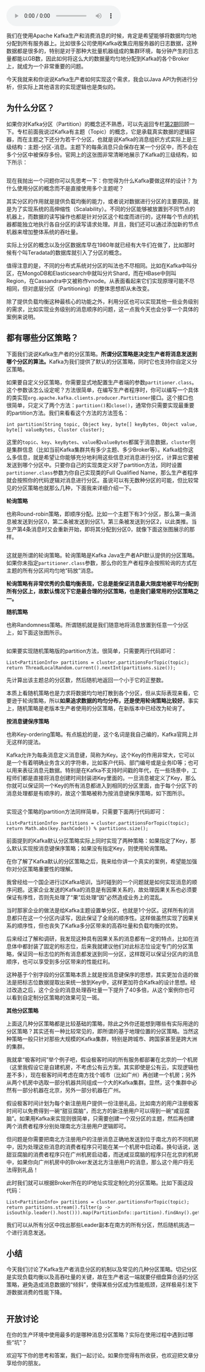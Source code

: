 <audio title="09 _  生产者消息分区机制原理剖析" src="https://static001.geekbang.org/resource/audio/35/83/352b301194fa9466be5587682fd91c83.mp3" controls="controls"></audio> 
<p>我们在使用Apache Kafka生产和消费消息的时候，肯定是希望能够将数据均匀地分配到所有服务器上。比如很多公司使用Kafka收集应用服务器的日志数据，这种数据都是很多的，特别是对于那种大批量机器组成的集群环境，每分钟产生的日志量都能以GB数，因此如何将这么大的数据量均匀地分配到Kafka的各个Broker上，就成为一个非常重要的问题。</p><p>今天我就来和你说说Kafka生产者如何实现这个需求，我会以Java API为例进行分析，但实际上其他语言的实现逻辑也是类似的。</p><h2>为什么分区？</h2><p>如果你对Kafka分区（Partition）的概念还不熟悉，可以先返回专栏<a href="https://time.geekbang.org/column/article/99318">第2期</a>回顾一下。专栏前面我说过Kafka有主题（Topic）的概念，它是承载真实数据的逻辑容器，而在主题之下还分为若干个分区，也就是说Kafka的消息组织方式实际上是三级结构：主题-分区-消息。主题下的每条消息只会保存在某一个分区中，而不会在多个分区中被保存多份。官网上的这张图非常清晰地展示了Kafka的三级结构，如下所示：</p><p><img src="https://static001.geekbang.org/resource/image/a9/51/a9fde3dd19a6ea5dc7e7e3d1f42ffa51.jpg" alt=""></p><p>现在我抛出一个问题你可以先思考一下：你觉得为什么Kafka要做这样的设计？为什么使用分区的概念而不是直接使用多个主题呢？</p><p>其实分区的作用就是提供负载均衡的能力，或者说对数据进行分区的主要原因，就是为了实现系统的高伸缩性（Scalability）。不同的分区能够被放置到不同节点的机器上，而数据的读写操作也都是针对分区这个粒度而进行的，这样每个节点的机器都能独立地执行各自分区的读写请求处理。并且，我们还可以通过添加新的节点机器来增加整体系统的吞吐量。</p><!-- [[[read_end]]] --><p>实际上分区的概念以及分区数据库早在1980年就已经有大牛们在做了，比如那时候有个叫Teradata的数据库就引入了分区的概念。</p><p>值得注意的是，不同的分布式系统对分区的叫法也不尽相同。比如在Kafka中叫分区，在MongoDB和Elasticsearch中就叫分片Shard，而在HBase中则叫Region，在Cassandra中又被称作vnode。从表面看起来它们实现原理可能不尽相同，但对底层分区（Partitioning）的整体思想却从未改变。</p><p>除了提供负载均衡这种最核心的功能之外，利用分区也可以实现其他一些业务级别的需求，比如实现业务级别的消息顺序的问题，这一点我今天也会分享一个具体的案例来说明。</p><h2>都有哪些分区策略？</h2><p>下面我们说说Kafka生产者的分区策略。<strong>所谓分区策略是决定生产者将消息发送到哪个分区的算法。</strong>Kafka为我们提供了默认的分区策略，同时它也支持你自定义分区策略。</p><p>如果要自定义分区策略，你需要显式地配置生产者端的参数<code>partitioner.class</code>。这个参数该怎么设定呢？方法很简单，在编写生产者程序时，你可以编写一个具体的类实现<code>org.apache.kafka.clients.producer.Partitioner</code>接口。这个接口也很简单，只定义了两个方法：<code>partition()</code>和<code>close()</code>，通常你只需要实现最重要的partition方法。我们来看看这个方法的方法签名：</p><pre><code>int partition(String topic, Object key, byte[] keyBytes, Object value, byte[] valueBytes, Cluster cluster);
</code></pre><p>这里的<code>topic</code>、<code>key</code>、<code>keyBytes</code>、<code>value</code>和<code>valueBytes</code>都属于消息数据，<code>cluster</code>则是集群信息（比如当前Kafka集群共有多少主题、多少Broker等）。Kafka给你这么多信息，就是希望让你能够充分地利用这些信息对消息进行分区，计算出它要被发送到哪个分区中。只要你自己的实现类定义好了partition方法，同时设置<code>partitioner.class</code>参数为你自己实现类的Full Qualified Name，那么生产者程序就会按照你的代码逻辑对消息进行分区。虽说可以有无数种分区的可能，但比较常见的分区策略也就那么几种，下面我来详细介绍一下。</p><p><strong>轮询策略</strong></p><p>也称Round-robin策略，即顺序分配。比如一个主题下有3个分区，那么第一条消息被发送到分区0，第二条被发送到分区1，第三条被发送到分区2，以此类推。当生产第4条消息时又会重新开始，即将其分配到分区0，就像下面这张图展示的那样。</p><p><img src="https://static001.geekbang.org/resource/image/be/e2/bed44c33d6707c0028cc3f14207ea6e2.jpg" alt=""></p><p>这就是所谓的轮询策略。轮询策略是Kafka Java生产者API默认提供的分区策略。如果你未指定<code>partitioner.class</code>参数，那么你的生产者程序会按照轮询的方式在主题的所有分区间均匀地“码放”消息。</p><p><strong>轮询策略有非常优秀的负载均衡表现，它总是能保证消息最大限度地被平均分配到所有分区上，故默认情况下它是最合理的分区策略，也是我们最常用的分区策略之一。</strong></p><p><strong>随机策略</strong></p><p>也称Randomness策略。所谓随机就是我们随意地将消息放置到任意一个分区上，如下面这张图所示。</p><p><img src="https://static001.geekbang.org/resource/image/97/ff/97fd864312f804bf414001c2f9228aff.jpg" alt=""></p><p>如果要实现随机策略版的partition方法，很简单，只需要两行代码即可：</p><pre><code>List&lt;PartitionInfo&gt; partitions = cluster.partitionsForTopic(topic);
return ThreadLocalRandom.current().nextInt(partitions.size());
</code></pre><p>先计算出该主题总的分区数，然后随机地返回一个小于它的正整数。</p><p>本质上看随机策略也是力求将数据均匀地打散到各个分区，但从实际表现来看，它要逊于轮询策略，所以<strong>如果追求数据的均匀分布，还是使用轮询策略比较好</strong>。事实上，随机策略是老版本生产者使用的分区策略，在新版本中已经改为轮询了。</p><p><strong>按消息键保序策略</strong></p><p>也称Key-ordering策略。有点尴尬的是，这个名词是我自己编的，Kafka官网上并无这样的提法。</p><p>Kafka允许为每条消息定义消息键，简称为Key。这个Key的作用非常大，它可以是一个有着明确业务含义的字符串，比如客户代码、部门编号或是业务ID等；也可以用来表征消息元数据。特别是在Kafka不支持时间戳的年代，在一些场景中，工程师们都是直接将消息创建时间封装进Key里面的。一旦消息被定义了Key，那么你就可以保证同一个Key的所有消息都进入到相同的分区里面，由于每个分区下的消息处理都是有顺序的，故这个策略被称为按消息键保序策略，如下图所示。</p><p><img src="https://static001.geekbang.org/resource/image/cf/a8/cf7383078f4c7c022c1113c096d5d5a8.jpg" alt=""></p><p>实现这个策略的partition方法同样简单，只需要下面两行代码即可：</p><pre><code>List&lt;PartitionInfo&gt; partitions = cluster.partitionsForTopic(topic);
return Math.abs(key.hashCode()) % partitions.size();
</code></pre><p>前面提到的Kafka默认分区策略实际上同时实现了两种策略：如果指定了Key，那么默认实现按消息键保序策略；如果没有指定Key，则使用轮询策略。</p><p>在你了解了Kafka默认的分区策略之后，我来给你讲一个真实的案例，希望能加强你对分区策略重要性的理解。</p><p>我曾经给一个国企进行过Kafka培训，当时碰到的一个问题就是如何实现消息的顺序问题。这家企业发送的Kafka的消息是有因果关系的，故处理因果关系也必须要保证有序性，否则先处理了“果”后处理“因”必然造成业务上的混乱。</p><p>当时那家企业的做法是给Kafka主题设置单分区，也就是1个分区。这样所有的消息都只在这一个分区内读写，因此保证了全局的顺序性。这样做虽然实现了因果关系的顺序性，但也丧失了Kafka多分区带来的高吞吐量和负载均衡的优势。</p><p>后来经过了解和调研，我发现这种具有因果关系的消息都有一定的特点，比如在消息体中都封装了固定的标志位，后来我就建议他们对此标志位设定专门的分区策略，保证同一标志位的所有消息都发送到同一分区，这样既可以保证分区内的消息顺序，也可以享受到多分区带来的性能红利。</p><p>这种基于个别字段的分区策略本质上就是按消息键保序的思想，其实更加合适的做法是把标志位数据提取出来统一放到Key中，这样更加符合Kafka的设计思想。经过改造之后，这个企业的消息处理吞吐量一下提升了40多倍，从这个案例你也可以看到自定制分区策略的效果可见一斑。</p><p><strong>其他分区策略</strong></p><p>上面这几种分区策略都是比较基础的策略，除此之外你还能想到哪些有实际用途的分区策略？其实还有一种比较常见的，即所谓的基于地理位置的分区策略。当然这种策略一般只针对那些大规模的Kafka集群，特别是跨城市、跨国家甚至是跨大洲的集群。</p><p>我就拿“极客时间”举个例子吧，假设极客时间的所有服务都部署在北京的一个机房（这里我假设它是自建机房，不考虑公有云方案。其实即使是公有云，实现逻辑也差不多），现在极客时间考虑在南方找个城市（比如广州）再创建一个机房；另外从两个机房中选取一部分机器共同组成一个大的Kafka集群。显然，这个集群中必然有一部分机器在北京，另外一部分机器在广州。</p><p>假设极客时间计划为每个新注册用户提供一份注册礼品，比如南方的用户注册极客时间可以免费得到一碗“甜豆腐脑”，而北方的新注册用户可以得到一碗“咸豆腐脑”。如果用Kafka来实现则很简单，只需要创建一个双分区的主题，然后再创建两个消费者程序分别处理南北方注册用户逻辑即可。</p><p>但问题是你需要把南北方注册用户的注册消息正确地发送到位于南北方的不同机房中，因为处理这些消息的消费者程序只可能在某一个机房中启动着。换句话说，送甜豆腐脑的消费者程序只在广州机房启动着，而送咸豆腐脑的程序只在北京的机房中，如果你向广州机房中的Broker发送北方注册用户的消息，那么这个用户将无法得到礼品！</p><p>此时我们就可以根据Broker所在的IP地址实现定制化的分区策略。比如下面这段代码：</p><pre><code>List&lt;PartitionInfo&gt; partitions = cluster.partitionsForTopic(topic);
return partitions.stream().filter(p -&gt; isSouth(p.leader().host())).map(PartitionInfo::partition).findAny().get();
</code></pre><p>我们可以从所有分区中找出那些Leader副本在南方的所有分区，然后随机挑选一个进行消息发送。</p><h2>小结</h2><p>今天我们讨论了Kafka生产者消息分区的机制以及常见的几种分区策略。切记分区是实现负载均衡以及高吞吐量的关键，故在生产者这一端就要仔细盘算合适的分区策略，避免造成消息数据的“倾斜”，使得某些分区成为性能瓶颈，这样极易引发下游数据消费的性能下降。</p><p><img src="https://static001.geekbang.org/resource/image/fb/13/fb38053d6f7f880ab12fef7ee0d64813.jpg" alt=""></p><h2>开放讨论</h2><p>在你的生产环境中使用最多的是哪种消息分区策略？实际在使用过程中遇到过哪些“坑”？</p><p>欢迎写下你的思考和答案，我们一起讨论。如果你觉得有所收获，也欢迎把文章分享给你的朋友。</p>